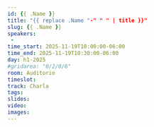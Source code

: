 ```yaml
---
id: {{ .Name }}
title: "{{ replace .Name "-" " " | title }}"
slug: {{ .Name }}
speakers:
 - 
time_start: 2025-11-19T10:00:00-06:00
time_end: 2025-11-19T10:30:00-06:00
day: h1-2025
#gridarea: "0/2/0/6"
room: Auditorio
timeslot: 
track: Charla
tags:
slides: 
video:
images:
---
```

